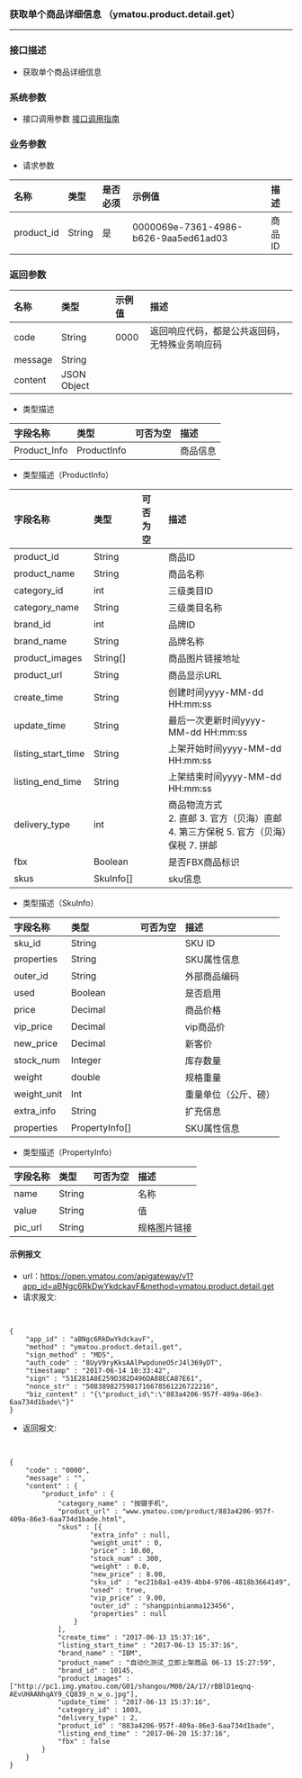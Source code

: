 ### 获取单个商品详细信息 （ymatou.product.detail.get）

---

### 接口描述

* 获取单个商品详细信息

### 系统参数

* 接口调用参数 [接口调用指南](/openapi/how-to-call-api.md)

### 业务参数

* 请求参数

| 名称 | 类型 | 是否必须 | 示例值 | 描述 |
| :--- | :--- | :--- | :--- | :--- |
| product\_id | String | 是 | 0000069e-7361-4986-b626-9aa5ed61ad03 | 商品ID |



### 返回参数

| 名称 | 类型 | 示例值 | 描述 |
| :--- | :--- | :--- | :--- |
| code | String | 0000 | 返回响应代码，都是公共返回码，无特殊业务响应码 |
| message | String |  |  |
| content | JSON Object |  |  |



*  类型描述

| 字段名称 | 类型 | 可否为空 | 描述 |
| :--- | :--- | :--- | :--- |
| Product\_Info | ProductInfo |  | 商品信息 |  



*  类型描述（ProductInfo）  

| 字段名称 | 类型 | 可否为空 | 描述 |
| :--- | :--- | :--- | :--- |
| product_id | String |  | 商品ID |
| product\_name | String |  | 商品名称 |
| category\_id | int |  | 三级类目ID |
| category\_name | String |  | 三级类目名称 |
| brand\_id | int |  | 品牌ID |
| brand\_name | String |  | 品牌名称 |
| product\_images | String\[\] |  | 商品图片链接地址 |
| product\_url | String |  | 商品显示URL |
| create\_time | String |  | 创建时间yyyy-MM-dd HH:mm:ss |
| update\_time | String |  | 最后一次更新时间yyyy-MM-dd HH:mm:ss |
| listing\_start\_time | String |  | 上架开始时间yyyy-MM-dd HH:mm:ss |
| listing\_end\_time | String |  | 上架结束时间yyyy-MM-dd HH:mm:ss |
| delivery\_type | int |  | 商品物流方式 <br> 2. 直邮 3. 官方（贝海）直邮 4. 第三方保税 5. 官方（贝海）保税 7. 拼邮  |
| fbx | Boolean | | 是否FBX商品标识 |
| skus |SkuInfo[] |  | sku信息  |



* 类型描述（SkuInfo）  

| 字段名称 | 类型 | 可否为空 | 描述 |
| :--- | :--- | :--- | :--- |
| sku\_id | String |  | SKU ID |
| properties | String |  | SKU属性信息 |
| outer\_id | String |  | 外部商品编码 |
| used | Boolean |  | 是否启用 |
| price | Decimal |  | 商品价格 |
| vip\_price | Decimal |  | vip商品价 |
| new\_price | Decimal |  | 新客价 |
| stock\_num | Integer |  | 库存数量 |
| weight | double |  | 规格重量 |
| weight\_unit | Int |  | 重量单位（公斤、磅） |
| extra\_info | String |  | 扩充信息 |
| properties |  PropertyInfo[]|  |SKU属性信息 |

*  类型描述（PropertyInfo）  

| 字段名称 | 类型 | 可否为空 | 描述 |
| :--- | :--- | :--- | :--- |
| name | String |  | 名称 |
| value | String |  | 值  |
| pic_url | String |  | 规格图片链接 |



#### 示例报文

* url：https://open.ymatou.com/apigateway/v1?app_id=aBNgc6RkDwYkdckavF&method=ymatou.product.detail.get
* 请求报文:    
<br  />


```
{
	"app_id" : "aBNgc6RkDwYkdckavF",
	"method" : "ymatou.product.detail.get",
	"sign_method" : "MD5",
	"auth_code" : "8UyV9ryKksAAlPwpduneO5rJ4l369yDT",
	"timestamp" : "2017-06-14 10:33:42",
	"sign" : "51E281A8E259D382D496DA88ECA87E61",
	"nonce_str" : "5083898275981716678561226722216",
	"biz_content" : "{\"product_id\":\"883a4206-957f-409a-86e3-6aa734d1bade\"}"
}
```


* 返回报文:   
<br  />


```
{
	"code" : "0000",
	"message" : "",
	"content" : {
		"product_info" : {
			"category_name" : "按键手机",
			"product_url" : "www.ymatou.com/product/883a4206-957f-409a-86e3-6aa734d1bade.html",
			"skus" : [{
					"extra_info" : null,
					"weight_unit" : 0,
					"price" : 10.00,
					"stock_num" : 300,
					"weight" : 0.0,
					"new_price" : 8.00,
					"sku_id" : "ec21b8a1-e439-4bb4-9706-4818b3664149",
					"used" : true,
					"vip_price" : 9.00,
					"outer_id" : "shangpinbianma123456",
					"properties" : null
				}
			],
			"create_time" : "2017-06-13 15:37:16",
			"listing_start_time" : "2017-06-13 15:37:16",
			"brand_name" : "IBM",
			"product_name" : "自动化测试_立即上架商品 06-13 15:27:59",
			"brand_id" : 10145,
			"product_images" : ["http://pc1.img.ymatou.com/G01/shangou/M00/2A/17/rBBlD1eqnq-AEvUHAANhqAY9_CQ839_n_w_o.jpg"],
			"update_time" : "2017-06-13 15:37:16",
			"category_id" : 1003,
			"delivery_type" : 2,
			"product_id" : "883a4206-957f-409a-86e3-6aa734d1bade",
			"listing_end_time" : "2017-06-20 15:37:16",
			"fbx" : false
		}
	}
}
```
